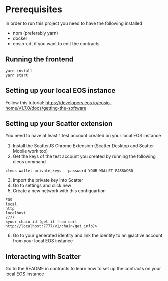 # Prerequisites
In order to run this project you need to have the following installed
* npm (preferably yarn)
* docker
* eosio-cdt if you want to edit the contracts

## Running the frontend
```
yarn install
yarn start
```

## Setting up your local EOS instance
Follow this tutorial: https://developers.eos.io/eosio-home/v1.7.0/docs/getting-the-software

## Setting up your Scatter extension
You need to have at least 1 test account created on your local EOS instance

1. Install the ScatterJS Chrome Extension (Scatter Desktop and Scatter Mobile work too)
2. Get the keys of the test account you created by running the following cleos command
```
cleos wallet private_keys --password YOUR WALLET PASSWORD
```
3. Import the private key into Scatter
4. Go to settings and click new
5. Create a new network with this configuartion
```
EOS
local
http
localhost
7777
<your chain id (get it from curl http://localhost:7777/v1/chain/get_info)>
```
6. Go to your generated identity and link the identity to an @active account from your local EOS instance

## Interacting with Scatter
Go to the README in contracts to learn how to set up the contracts on your local EOS instance